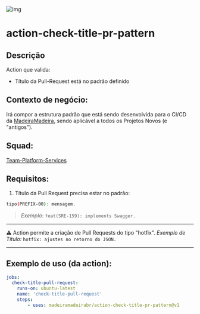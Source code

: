 ![img](https://github.com/madeiramadeirabr/action-check-title-pr-pattern/blob/production/img/validate-the-title-structure-of-a-pull-request.svg)
# action-check-title-pr-pattern

## Descrição
Action que valida:
- Título da Pull-Request está no padrão definido

## Contexto de negócio:
Irá compor a estrutura padrão que está sendo desenvolvida para o CI/CD da [MadeiraMadeira](https://github.com/madeiramadeirabr 'MadeiraMadeira'), sendo aplicável a todos os Projetos Novos (e "antigos").

## Squad:
[Team-Platform-Services](https://github.com/orgs/madeiramadeirabr/teams/team-platform-services 'Team-Platform-Services')

## Requisitos:
1. Título da Pull Request precisa estar no padrão:
```bash
tipo(PREFIX-00): mensagem.
```

> *Exemplo*: `feat(SRE-159): implements Swagger.`

---
⚠️ Action permite a criação de Pull Requests do tipo "hotfix".
*Exemplo de Título:* `hotfix: ajustes no retorno do JSON.`

---
## Exemplo de uso (da action):
```yml
jobs:
  check-title-pull-request:
    runs-on: ubuntu-latest
    name: 'check-title-pull-request'
    steps:      
        - uses: madeiramadeirabr/action-check-title-pr-pattern@v1
```